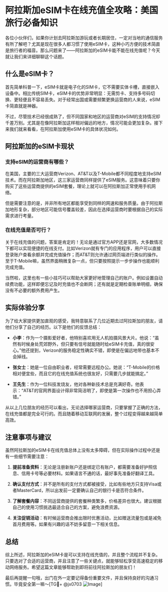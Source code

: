 # 阿拉斯加eSIM卡在线充值全攻略：美国旅行必备知识

各位小伙伴们，如果你计划去阿拉斯加游玩或者长期居住，一定对当地的通信服务有所了解吧？尤其是现在很多人都习惯了使用eSIM卡，这种小巧方便的技术简直是旅行者的福音。那么问题来了——阿拉斯加的eSIM卡能不能在线充值呢？今天就让我们来详细聊聊这个话题。

## 什么是eSIM卡？

首先简单科普一下，eSIM卡就是电子化的SIM卡，它不需要实体卡槽，直接嵌入设备中。相比传统SIM卡，eSIM卡的优势非常明显：无需剪卡、支持多号码切换、更轻便且不容易丢失。对于经常出国或需要频繁更换运营商的人来说，eSIM卡简直就是神器。

不过，尽管技术已经很成熟了，但不同国家和地区的运营商对eSIM的支持情况却千差万别。尤其是在像阿拉斯加这样相对偏远的地方，情况可能会更加复杂。接下来我们就来看看，在阿拉斯加使用eSIM卡的具体状况如何。

## 阿拉斯加的eSIM卡现状

### 支持eSIM的运营商有哪些？
在美国，主要的三大运营商Verizon、AT&T以及T-Mobile都不同程度地支持eSIM技术。而在阿拉斯加地区，这三家运营商同样提供了eSIM服务。这意味着只要你购买了这些运营商提供的eSIM套餐，理论上就可以在阿拉斯加正常使用手机网络。

但是需要注意的是，并非所有地区都能享受到同样的网速和服务质量。由于阿拉斯加地形复杂，部分地区可能信号覆盖较差，因此在选择运营商时要根据自己的实际需求进行考量。

### 在线充值是否可行？
关于在线充值的问题，答案是肯定的！无论是通过官方APP还是官网，大多数情况下都可以实现便捷的在线支付。比如Verizon就有专门的应用程序，用户可以直接登录账户查看余额并完成充值操作；而AT&T则允许通过网页端进行类似的操作。至于T-Mobile嘛，虽然界面稍微复杂一点，但只要按照提示一步步操作也能顺利完成充值。

当然啦，这里也有一些小技巧可以帮助大家更好地管理自己的账户。例如设置自动续费功能，这样即便忘记及时充值也不会断网；还有就是定期检查账单明细，确保没有不必要的额外费用产生。

## 实际体验分享

为了给大家提供更加直观的感受，我特意联系了几位近期去过阿拉斯加的朋友，请他们分享了自己的经历。以下是他们的反馈总结：

- **小李**：作为一个摄影爱好者，他特别喜欢用无人机拍摄风景大片。他说：“虽然有时候身处荒郊野外，但只要有信号就能随时给eSIM卡充值，真的很安心。”他还提到，Verizon的服务稳定性确实不错，即使是在偏远地带也基本不会掉线。
  
- **张女士**：她是一位自由职业者，经常需要远程办公。她说：“T-Mobile的价格相对便宜些，而且它的在线充值系统也很友好，只需要几步就能搞定。”

- **王先生**：作为一位科技发烧友，他对各种新技术总是充满好奇。他表示：“AT&T的官网界面设计得非常简洁明了，即使是第一次操作也不用担心弄错。”

从以上几位朋友的经历可以看出，无论选择哪家运营商，只要掌握了正确的方法，在线充值都是完全可行的。而且随着移动互联网的发展，整个过程变得越来越简单高效。

## 注意事项与建议

虽然阿拉斯加的eSIM卡在线充值总体上没有太多障碍，但在实际操作过程中还是有一些细节需要注意：

1. **提前准备资料**：无论是注册新账户还是绑定已有账户，都需要准备好护照信息、信用卡号等必要材料。如果语言不通的话，最好事先准备好翻译工具。
   
2. **确认支付方式**：并不是所有的支付方式都被接受，比如有些地方只支持Visa或者MasterCard，所以出发前一定要确认自己的银行卡是否符合条件。

3. **了解套餐内容**：不同运营商提供的套餐种类繁多，价格差异也很大。建议根据自己的使用习惯挑选最适合自己的方案，避免浪费资源。

4. **关注促销活动**：有时候运营商会推出限时优惠活动，比如赠送流量包或是减免首月费用等。如果有兴趣的话不妨多留意一下相关信息。

## 总结

综上所述，阿拉斯加的eSIM卡是可以支持在线充值的，并且整个流程并不复杂。只要选对了合适的运营商，并且注意了一些关键点，就能够轻松享受高速稳定的移动网络服务。希望这篇文章能够帮助到即将前往阿拉斯加的朋友们！

最后再提醒一句哦，出门在外一定要记得备份重要文件，并且保持良好的沟通习惯。毕竟安全第一嘛～[TG💪+ @jx0703 ![Image](https://github.com/user-attachments/assets/dbca1d08-cadb-493c-b0ec-ad6f7a83f270)]